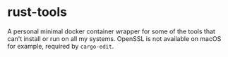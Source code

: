 # rust-tools
A personal minimal docker container wrapper for some of the tools that can't install or run on all my systems. OpenSSL is not available on macOS for example, required by `cargo-edit`.